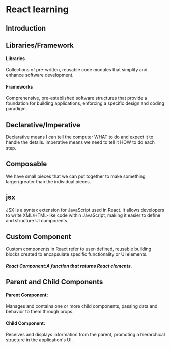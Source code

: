 # React learning
## Introduction
## Libraries/Framework
#### Libraries

Collections of pre-written, reusable code modules that simplify and enhance software development.
#### Frameworks

Comprehensive, pre-established software structures that provide a foundation for building applications, enforcing a specific design and coding paradigm.

## Declarative/Imperative
Declarative means I can tell the computer WHAT to do 
and expect it to handle the details. Imperative means we need
to tell it HOW to do each step.
## Composable
We have small pieces that we can put together to make something
larger/greater than the individual pieces.

## jsx
JSX is a syntax extension for JavaScript used in React. It allows developers to write XML/HTML-like code within JavaScript, making it easier to define and structure UI components.

## Custom Component
Custom components in React refer to user-defined, reusable building blocks created to encapsulate specific functionality or UI elements. 
##### React  Component:A function that returns React elements.

## Parent and Child Components


#### Parent Component:
Manages and contains one or more child components, passing data and behavior to them through props.

#### Child Component:
Receives and displays information from the parent, promoting a hierarchical structure in the application's UI.